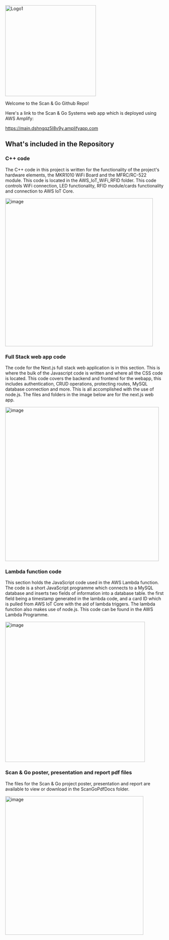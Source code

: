 <img width="288" alt="Logo1" src="https://user-images.githubusercontent.com/115069068/234639763-7e2fa9df-27b1-4626-8ce6-f2b6fadf2e5d.png">



Welcome to the Scan & Go Github Repo! 

Here's a link to the Scan & Go Systems web app which is deployed using AWS Amplify: 

https://main.dshngqz5l8v9y.amplifyapp.com

## What's included in the Repository

### C++ code 
The C++ code in this project is written for the functionality of the project's hardware elements, the MKR1010 WiFi Board and the MFRC/RC-522 module. This code is located in the AWS_IoT_WiFi_RFID folder. This code controls WiFi connection, LED functionality, RFID module/cards functionality and connection to AWS IoT Core.

<img width="469" alt="image" src="https://user-images.githubusercontent.com/115069068/236557127-c0b883af-d8bb-422a-a8d3-de6d9f494ba1.png">


### Full Stack web app code
The code for the Next.js full stack web application is in this section. This is where the bulk of the Javascript code is written and where all the CSS code is located. This code covers the backend and frontend for the webapp, this includes authentication, CRUD operations, protecting routes, MySQL database connection and more. This is all accomplished with the use of node.js. The files and folders in the image below are for the next.js web app.

<img width="488" alt="image" src="https://user-images.githubusercontent.com/115069068/236556811-b30a04f6-b668-4216-ab70-33e3795451d1.png">


### Lambda function code
This section holds the JavaScript code used in the AWS Lambda function. The code is a short JavaScript programme which connects to a MySQL database and inserts two fields of information into a database table. the first field being a timestamp generated in the lambda code, and a card ID which is pulled from AWS IoT Core with the aid of lambda triggers. The lambda function also makes use of node.js. This code can be found in the AWS Lambda Programme.

<img width="444" alt="image" src="https://user-images.githubusercontent.com/115069068/236556895-8f07595d-0432-45fc-8948-63d7b642e919.png">


### Scan & Go poster, presentation and report pdf files
The files for the Scan & Go project poster, presentation and report are available to view or download in the ScanGoPdfDocs folder.

<img width="439" alt="image" src="https://user-images.githubusercontent.com/115069068/236557809-853d16a8-3b35-4604-8bf4-249e9c9b757c.png">



